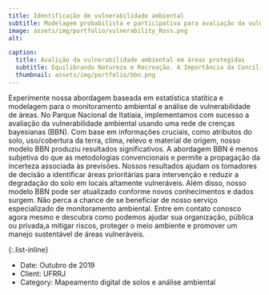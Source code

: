 ```yaml
---
title: Identificação de vulnerabilidade ambiental
subtitle: Modelagem probabilista e participativa para avaliação da vulnerabilidade ambiental
image: assets/img/portfolio/vulnerability_Ross.png
alt: 

caption:
  title: Avalição da vulnerabilidade ambiental em áreas protegidas
  subtitle: Equilibrando Natureza e Recreação. A Importância da Conciliação em Parques e Áreas Protegidas
  thumbnail: assets/img/portfolio/bbn.png
---
```

Experimente nossa abordagem baseada em estatística statítica e modelagem para o monitoramento ambiental e análise de vulnerabilidade de áreas. No Parque Nacional de Itatiaia, implementamos com sucesso a avaliação da vulnerabilidade ambiental usando uma rede de crenças bayesianas (BBN). Com base em informações cruciais, como atributos do solo, uso/cobertura da terra, clima, relevo e material de origem, nosso modelo BBN produziu resultados significativos. A abordagem BBN é menos subjetiva do que as metodologias convencionais e permite a propagação da incerteza associada às previsões. Nossos resultados ajudam os tomadores de decisão a identificar áreas prioritárias para intervenção e reduzir a degradação do solo em locais altamente vulneráveis. Além disso, nosso modelo BBN pode ser atualizado conforme novos conhecimentos e dados surgem. Não perca a chance de se beneficiar de nosso serviço especializado de monitoramento ambiental. Entre em contato conosco agora mesmo e descubra como podemos ajudar sua organização, pública ou privada,a mitigar riscos, proteger o meio ambiente e promover um manejo sustentável de áreas vulneráveis.

{:.list-inline}
- Date: Outubro de 2019
- Client: UFRRJ
- Category: Mapeamento digital de solos e análise ambiental

